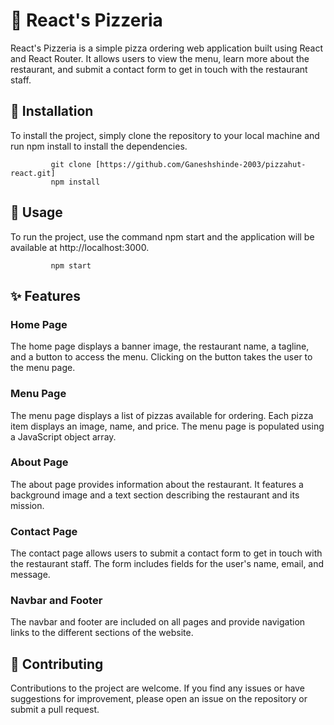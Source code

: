 # 🍕 React's Pizzeria
React's Pizzeria is a simple pizza ordering web application built using React and React Router. It allows users to view the menu, learn more about the restaurant, and submit a contact form to get in touch with the restaurant staff.

## 🚀 Installation
To install the project, simply clone the repository to your local machine and run npm install to install the dependencies.

             git clone [https://github.com/Ganeshshinde-2003/pizzahut-react.git]
             npm install

## 🎯 Usage
To run the project, use the command npm start and the application will be available at http://localhost:3000.

             npm start
             
## ✨ Features

### Home Page
The home page displays a banner image, the restaurant name, a tagline, and a button to access the menu. Clicking on the button takes the user to the menu page.

### Menu Page
The menu page displays a list of pizzas available for ordering. Each pizza item displays an image, name, and price. The menu page is populated using a JavaScript object array.

### About Page
The about page provides information about the restaurant. It features a background image and a text section describing the restaurant and its mission.

### Contact Page
The contact page allows users to submit a contact form to get in touch with the restaurant staff. The form includes fields for the user's name, email, and message.

### Navbar and Footer
The navbar and footer are included on all pages and provide navigation links to the different sections of the website.

## 🤝 Contributing
Contributions to the project are welcome. If you find any issues or have suggestions for improvement, please open an issue on the repository or submit a pull request.
